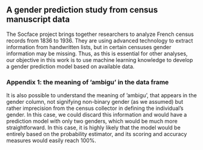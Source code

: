 ## A gender prediction study from census manuscript data
The Socface project brings together researchers to analyze French census records from 1836 to 1936.
They are using advanced technology to extract information from handwritten lists, but in certain censuses
gender information may be missing. Thus, as this is essential for other analyses, our objective in this work
is to use machine learning knowledge to develop a gender prediction model based on available data.

### Appendix 1: the meaning of ’ambigu’ in the data frame
It is also possible to understand the meaning of ’ambigu’, that appears in the gender column, not
signifying non-binary gender (as we assumed) but rather imprecision from the census collector in defining the individual’s
gender. In this case, we could discard this information and would have a prediction model with only two
genders, which would be much more straightforward. In this case, it is highly likely that the model would
be entirely based on the probability estimator, and its scoring and accuracy measures would easily reach
100%.


